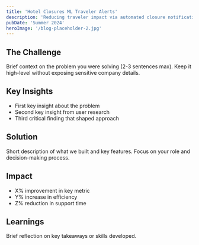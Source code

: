 ```yaml
---
title: 'Hotel Closures ML Traveler Alerts'
description: 'Reducing traveler impact via automated closure notifications.'
pubDate: 'Summer 2024'
heroImage: '/blog-placeholder-2.jpg'
---
```


## The Challenge
Brief context on the problem you were solving (2-3 sentences max). Keep it high-level without exposing sensitive company details.

## Key Insights
- First key insight about the problem
- Second key insight from user research
- Third critical finding that shaped approach

## Solution
Short description of what we built and key features. Focus on your role and decision-making process.

## Impact
- X% improvement in key metric
- Y% increase in efficiency
- Z% reduction in support time

## Learnings
Brief reflection on key takeaways or skills developed. 